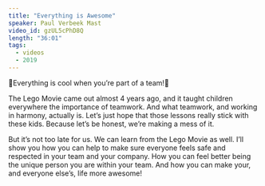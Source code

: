 ```yaml
---
title: "Everything is Awesome"
speaker: Paul Verbeek Mast
video_id: gzUL5cPhD8Q
length: "36:01"
tags:
  - videos
  - 2019
---
```


🎵Everything is cool when you’re part of a team!🎵

The Lego Movie came out almost 4 years ago, and it taught children everywhere the importance of teamwork. And what teamwork, and working in harmony, actually is. Let’s just hope that those lessons really stick with these kids. Because let’s be honest, we’re making a mess of it.

But it’s not too late for us. We can learn from the Lego Movie as well. I’ll show you how you can help to make sure everyone feels safe and respected in your team and your company. How you can feel better being the unique person you are within your team. And how you can make your, and everyone else’s, life more awesome!
